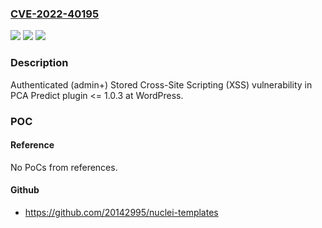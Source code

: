 ### [CVE-2022-40195](https://cve.mitre.org/cgi-bin/cvename.cgi?name=CVE-2022-40195)
![](https://img.shields.io/static/v1?label=Product&message=PCA%20Predict%20(WordPress%20plugin)&color=blue)
![](https://img.shields.io/static/v1?label=Version&message=%3C%3D%201.0.3%3C%3D%201.0.3%20&color=brighgreen)
![](https://img.shields.io/static/v1?label=Vulnerability&message=CWE-79%20Cross-site%20Scripting%20(XSS)&color=brighgreen)

### Description

Authenticated (admin+) Stored Cross-Site Scripting (XSS) vulnerability in PCA Predict plugin <= 1.0.3 at WordPress.

### POC

#### Reference
No PoCs from references.

#### Github
- https://github.com/20142995/nuclei-templates

